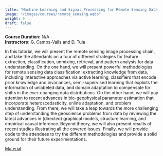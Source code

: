```yaml
---
title: "Machine Learning and Signal Processing for Remote Sensing Data Analysis (IGARSS'14 tutorial)"
image: "/images/courses/remote_sensing.webp"
weight: 9
draft: false
---
```


**Course Duration:** N/A  
**Instructors:** G. Camps-Valls and D. Tuia

In this tutorial, we will present the remote sensing image processing chain, and take the attendants on a tour of different strategies for feature extraction, classification, unmixing, retrieval, and pattern analysis for data understanding. On the one hand, we will present powerful methodologies for remote sensing data classification: extracting knowledge from data, including interactive approaches via active learning, classifiers that encode prior knowledge and invariances, semi-supervised learning that exploits the information of unlabeled data, and domain adaptation to compensate for shifts in the ever-changing data distributions. On the other hand, we will pay attention to recent advances in bio-geophysical parameter estimation that incorporate heteroscedasticity, online adaptation, and problem understanding. From there, we will take a leap towards the more challenging step of understanding the geoscience problems from data by reviewing the latest advances in (directed) graphical models, structure learning, and empirical causal inference. Beyond theory, we will also present results of recent studies illustrating all the covered issues. Finally, we will provide code to the attendees to try the different methodologies and provide a solid ground for their future experimentations.

[Material](/files/courses/tutorial_igarss15.tar.gz)

